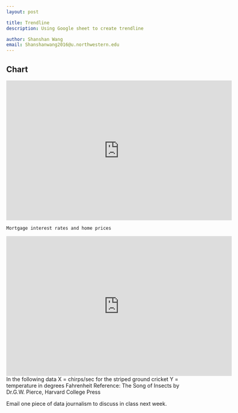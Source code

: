 ```yaml
---
layout: post

title: Trendline
description: Using Google sheet to create trendline

author: Shanshan Wang
email: Shanshanwang2016@u.northwestern.edu
---
```


## Chart

<iframe width="600" height="371" seamless frameborder="0" scrolling="no" src="https://docs.google.com/spreadsheets/d/1yNr5NW5WwuCzzsLJhrL1BHyIzgOSHOW36Ikes6eVzLc/pubchart?oid=492634446&amp;format=interactive"></iframe>

	Mortgage interest rates and home prices

<iframe width="600" height="371" seamless frameborder="0" scrolling="no" src="https://docs.google.com/spreadsheets/d/1yNr5NW5WwuCzzsLJhrL1BHyIzgOSHOW36Ikes6eVzLc/pubchart?oid=1139382773&amp;format=interactive"></iframe>
In the following data
X = chirps/sec for the striped ground cricket
Y = temperature in degrees Fahrenheit
Reference: The Song of Insects by Dr.G.W. Pierce, Harvard College Press




Email one piece of data journalism to discuss in class next week.

